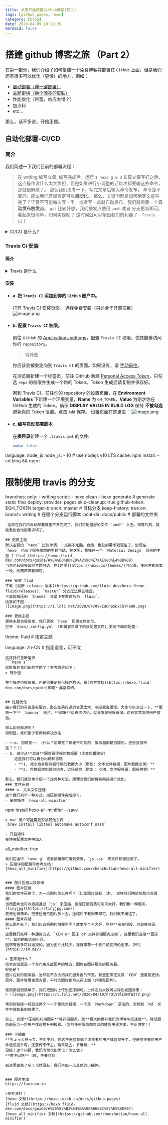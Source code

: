 ```yaml
---
title: 从零开始搭建Github博客(其二)
tags: [github_pages, hexo]
category: [blog]
date: 2020-04-09 10:28:39
mermaid: false
---
```

# 搭建 github 博客之旅 （Part 2）
在第一部分，我们介绍了如何搭建一个免费博客并部署在 `Github` 上面，但是我们还有很多可以优化（更懒）的地方，例如：
- [自动部署（非一键部署）](#自动化部署-CI-CD)
- [主题更换（换个漂亮的皮肤）](#更换主题)
- 性能优化（带宽，响应太慢？）
- 加点料
- etc...

那么，话不多说，开始正题。

## 自动化部署-CI/CD 
### 简介
我们简述一下我们目前的部署流程：
> 在 writing 编写文章, 编写完成后，运行 
    ```
    $ hexo g & d
    ```
> 长篇文章写好之后，这点操作没什么太大负担，但是如果进行小调整的话每次都要输这些命令，那就很麻烦了。
> 那么我们思考一下，写完文章后输入命令发布，
> 命令是不变的，那么我们这里肯定可以**自动化**。
> 那么，关键问题是如何确定文章写完了？毕竟不可能每次写一半，或者写一点就自动发布，我们就需要一个**自动发布触发点**。
> `git` 比较好想，我们触发点使用 `push` 或者 分支更新即可。
> 看起来很简单，如何实现呢？
> 这时候就可以祭出我们的利器了 - `Travis Ci`！


<details>
<summary>
    CI/CD 是什么?
</summary>

这里自动部署，用到了一个概念 `CI/CD (持续集成/持续部署)`。
简单来说，就是让开发部署自动化，我们设置一个流程，对每次发布后的代码都进行相同的操作（比如：运行测试之类，当然测试完成后，我们也可以自动合并或者自动部署）。
这里，我们的项目比较简单，我们做到自动部署即可。让我们管理博客更加轻松。
> wiki解释：
>在软件工程中，CI / CD或CICD通常是指持续集成与持续交付或持续部署的组合实践。在企业沟通的上下文中，CI / CD还可以指代企业标识和企业设计的整个过程。
>
 
</details>

### Travis Ci 安装
#### 简介
<details>
<summary>Travis 是什么</summary>

> Travis CI是在软件开发领域中的一个在线的，分布式的持续集成服务，用来构建及测试在GitHub托管的代码。这个软件的代码同时也是开源的，可以在GitHub上下载到，尽管开发者当前并不推荐在闭源项目中单独使用它

简单的说，就是针对 `GitHub` 的 `CI`，也就是我们要的 `CI` 工具了，你应该也在很多仓库看到过这个工具，一般就叫 `traviscibot`。
like this：
![image.png](https://i.loli.net/2020/04/09/RkIPD9piuQjCfG3.png)
</details>

#### 安装
 - #### a. 把 `Travis CI` 添加到你的 `GitHub` 账户中。
    打开 [Travis CI](https://github.com/marketplace/travis-ci) 安装页面。
    选择免费安装（只适合于开源项目）
![image.png](https://i.loli.net/2020/04/09/HfkOcwTMa2sVWJ8.png)


 - #### b. 配置 `Travis CI` 权限。
   前往 `GitHub` 的 [Applications settings](https://github.com/settings/installations)，配置 `Travis CI` 权限，使其能够访问你的 `repository`。
   > 待补图
                                                                                                                                                                                                                                                                                                                                                         
   你应该会被重定向到 `Travis CI` 的页面。如果没有，请 [手动前往](https://travis-ci.com/)。              
                                  
    在浏览器新建一个标签页，前往 GitHub 新建 [Personal Access Token](https://github.com/settings/tokens)，只勾选 `repo` 的权限并生成一个新的 Token。Token 生成后请复制并保存好。
    
    回到 Travis CI，前往你的 repository 的设置页面，在 **Environment Variables** 下新建一个环境变量，**Name** 为 `GH_TOKEN`，**Value** 为刚才你在 GitHub 生成的 Token。确保 **DISPLAY VALUE IN BUILD LOG** 保持 **不被勾选** 避免你的 Token 泄漏。点击 `Add` 保存。
    设置页面在这里进：
    ![image.png](https://i.loli.net/2020/04/10/A1ZGmkyTudVjWfz.png)
    
    
- #### c. 编写自动部署脚本
    在**根目录**新建一个 `.travis.yml` 的文件:
    ```yaml
   sudo: false
language: node_js
node_js:
      - 10 # use nodejs v10 LTS
cache: npm
install:
      - cd blog && npm i
# 限制使用 travis 的分支
branches:
      only:
          - writing
script:
      - hexo clean
      - hexo generate # generate static files
deploy:
      provider: pages
      skip-cleanup: true
      github-token: $GH_TOKEN
      target-branch: master  # 目标分支
      keep-history: true
      on:
        branch: writing  # 在哪个分支运行脚本
      local-dir: docs/public  # 部署的文件夹

   ```
    这样在我们的自动部署就差不多完成了，我们将配置好的文件 `push` 上去。稍等片刻，就能看到自动部署详情了。
    
## 更换主题
默认主题的 `hexo` 比较单调，一点都不炫酷。自然，换肤的需求就诞生了。到现在，`hexo` 也有了很多炫酷的主题可选，在这里，我推荐一个 `Material Design` 风格的主题 [`flud`](https://hexo.fluid-dev.com/docs/guide/#%E4%B8%BB%E9%A2%98%E7%AE%80%E4%BB%8B)
当然也有很多其他主题可选，在[这里](https://hexo.io/themes/)可以看，使用方式基本一致，依葫芦画瓢即可。

### 安装 flud 
  下载 [最新 release 版本](https://github.com/fluid-dev/hexo-theme-fluid/releases)，`master` 分支无法保证稳定。
  下载后解压到 `themes` 目录下并重命名为 `fluid`。
  结果如下图：
![image.png](https://i.loli.net/2020/04/09/IaOnpSDxCGYFeUK.png)

### 更换主题
   更换主题也很简单，我们更改 `hexo` 配置文件即可。
   打开 `docs/_config.yml` (即博客目录下的该配置文件),更改下面的配置：
   ```

theme: fluid  # 指定主题

language: zh-CN  # 指定语言，可不改
```
这样我们重新运行
```hexo s```
就能看到我们新的主题了！参考效果如下：
> 待补图

整个操作也很简单，但是需要定制化操作的话，看[官方文档](https://hexo.fluid-dev.com/docs/guide)即可～非常详细。


## 性能优化
由于我们的带宽是有限的，那么如果传递的资源太大，响应就会很慢。大家可以测试一下，**更换一下** `banner` 图片，**部署**后再次访问，就会发现很慢很慢。这也非常影响用户体验。

那么如何解决呢？
很明显，我们至少有两种解决办法：

- ~~a. 加带宽~~ （什么？加带宽？那是不可能的，服务器都是白嫖的，还想我加带宽？？？）
- b. 减少从**自身**服务器传输的数据量（注意加粗部分）
    这里我们可以再分出两种思路
    - **1. 减少自身服务器传输的数据大小（例如: 文本文件数据，图片数据之类）**  
    - **2. 将数据放到其他地方，远程获取（例如： CDN，文件服务器，图床等等）** 

那么，我们就简单介绍一下这两种方法，顺便对我们的博客网站进行优化。
### 文件压缩
#### a. 文本文件压缩
这个我们列举一种方式，用压缩插件完成即可。
- 安装插件 `hexo-all-minifier`
```
npm install hexo-all-minifier --save
```
> mac 用户可能需要安装其他东西
`brew install libtool automake autoconf nasm`

- 开启插件 
在博客配置文件中加入
```
all_minifier: true
```
我们在运行 `hexo g` 或者部署即可看到效果，`js,css` 等文件都被压缩了。
> 压缩详细配置可参考文档：
[hexo_all_minifier](https://github.com/chenzhutian/hexo-all-minifier)


### 图片压缩以及存储
#### 图片压缩
我们的文件压缩了，大一点图片怎么办呢？（比如图片就有：1M， 这样我们网站加载也会很慢）
当然图片也可以直接通过 `js` 来压缩，但是压缩品质可能不太好。我们换一种服务，[tinyjpg](https://tinyjpg.com/)
使用也很简单，把要压缩的图片放上去，压缩后下载回来即可，我们就不阐述了。
#### 图片存储
那么图片有了，我们应该把图片放哪里呢？放本地？不大好，毕竟**带宽很慢，也浪费资源。**
这里我们推荐一种通用方式，`CDN or 图床 or 文件存储服务之类`。这里我们选用**图床**，其他的都大同小异。
图床有很多可以选择的，因为图片比较少，我就推荐一个我目前使用的图床。[MS](https://sm.ms/)

> 图床是什么？
简单的说就是一个专门用来放图片的地方，图片在图床服务的服务器。
好处是？
图片在别的服务器，当然就不会占用我们服务器的带宽，有些图床还支持 `CDN` 速度能更快。
另外，图片管理也更方便，平时的图片都可以存上面（非隐私图片）。

使用那就很简单了，我们把图片上传到图床即可。上传之后大致可以得到如图效果：
> ![image.png](https://i.loli.net/2020/04/10/PrDiS9lLkMfWJ7V.png)

常用的链接一般就这两个～一个是绝对链接，一个是 `Markdown` 语法的，复制到 `md` 文件中就能看到效果了。

综上，合理**压缩和利用图床**等存储服务，能**极大的提升我们的博客响应速度**。降低服务器压力～将用户体验提升到极致。（当然任何服务都可以酌情应用该方案，不止博客！）

### 小插曲
**ちょっと待って，不对不对，你这不是套我嘛？浏览者的用户体验提升了，但是写作者的用户体验没提升呀，还要传来传去，跳来跳去，多麻烦。**
没错！这个问题，我们当然也能优化！怎么做？
**等下回咯**（逃，不要打我

到这里结束了嘛？当然没有，我们再加一点其他的小插件。


### 图片生成
https://favicon.io

>参考资料：
[hexo 文档](https://hexo.io/zh-cn/docs/github-pages)
[fluid 文档](https://hexo.fluid-dev.com/docs/guide/#%E5%85%B3%E4%BA%8E%E6%8C%87%E5%8D%97)
[hexo_all_minifier 文档](https://github.com/chenzhutian/hexo-all-minifier)
